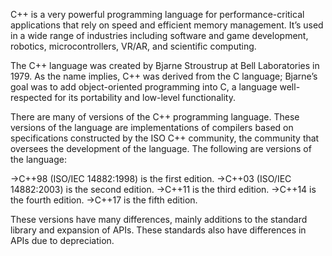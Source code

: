 C++ is a very powerful programming language for performance-critical applications that rely on speed and efficient memory management. It’s used in a wide range of industries including software and game development, robotics, microcontrollers, VR/AR, and scientific computing.

The C++ language was created by Bjarne Stroustrup at Bell Laboratories in 1979. As the name implies, C++ was derived from the C language; Bjarne’s goal was to add object-oriented programming into C, a language well-respected for its portability and low-level functionality.

There are many of versions of the C++ programming language. These versions of the language are implementations of compilers based on specifications constructed by the ISO C++ community, the community that oversees the development of the language. The following are versions of the language:

->C++98 (ISO/IEC 14882:1998) is the first edition. ->C++03 (ISO/IEC 14882:2003) is the second edition. ->C++11 is the third edition. ->C++14 is the fourth edition. ->C++17 is the fifth edition.

These versions have many differences, mainly additions to the standard library and expansion of APIs. These standards also have differences in APIs due to depreciation.
